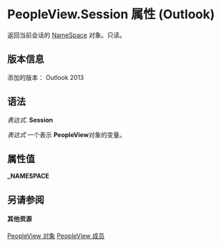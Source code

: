 
# PeopleView.Session 属性 (Outlook)
返回当前会话的 [NameSpace](f0dcaa19-07f5-5d42-a3bf-2e42b7885644.md) 对象。只读。

## 版本信息

添加的版本： Outlook 2013


## 语法

 _表达式_. **Session**

 _表达式_ 一个表示 **PeopleView**对象的变量。


## 属性值

 **_NAMESPACE**


## 另请参阅


#### 其他资源


[PeopleView 对象](7b569709-5da8-a950-a0fb-9d64b520a21b.md)
[PeopleView 成员](http://msdn.microsoft.com/library/87b0295a-ab7d-28dd-cdf8-7e4331c3b802%28Office.15%29.aspx)